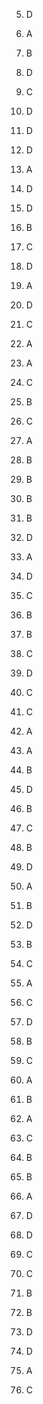 5. D
8. A
14. B
15. D
21. C
26. D
28. D
36. D
40. A
42. D
50. D
55. B
59. C
60. D
66. A
70. D
78. C
79. A
88. A
94. C
98. B
99. C
103. A
108. B
111. B
116. B
121. B
122. D
128. A
146. D
147. C
150. B
153. B
156. C
162. D
165. C
171. C
172. A
174. A
175. B











4. D
11. B
14. C
20. B
84. D
87. A
100. B
107. D
112. B
114. C
115. A
121. C
123. D
126. B
127. C
130. A
137. B
139. A
146. C
150. B
154. B
155. A
157. D
158. D
160. C
161. C
165. B
173. B
176. D
178. D
179. A
184. C
